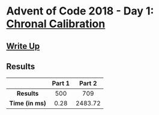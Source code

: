 # Advent of Code 2018 - Day 1: [Chronal Calibration](https://adventofcode.com/2018/day/1)

## [Write Up](https://codingap.github.io/advent-of-code/writeups/2018/day01)

## Results

|                  | **Part 1** | **Part 2** |
| :--------------: | :--------: | :--------: |
|   **Results**    | 500 | 709 |
| **Time (in ms)** | 0.28 | 2483.72 |
